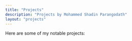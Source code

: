 ```yaml
---
title: "Projects"
description: "Projects by Mohammed Shadin Parangodath"
layout: "projects"
---
```


Here are some of my notable projects:
